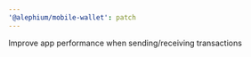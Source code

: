 ```yaml
---
'@alephium/mobile-wallet': patch
---
```


Improve app performance when sending/receiving transactions
